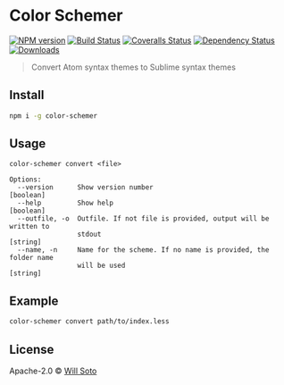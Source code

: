 # Color Schemer

[![NPM version][npm-image]][npm-url]
[![Build Status][travis-image]][travis-url]
[![Coveralls Status][coveralls-image]][coveralls-url]
[![Dependency Status][depstat-image]][depstat-url]
[![Downloads][download-badge]][npm-url]

> Convert Atom syntax themes to Sublime syntax themes

## Install

```sh
npm i -g color-schemer
```

## Usage

```
color-schemer convert <file>

Options:
  --version      Show version number                                   [boolean]
  --help         Show help                                             [boolean]
  --outfile, -o  Outfile. If not file is provided, output will be written to
                 stdout                                                 [string]
  --name, -n     Name for the scheme. If no name is provided, the folder name
                 will be used                                           [string]
```

## Example

```sh
color-schemer convert path/to/index.less
```

## License

Apache-2.0 © [Will Soto](http://github.com/paradox41)

[npm-url]: https://npmjs.org/package/color-schemer
[npm-image]: https://img.shields.io/npm/v/color-schemer.svg?style=flat-square

[travis-url]: https://travis-ci.org/paradox41/color-schemer
[travis-image]: https://img.shields.io/travis/paradox41/color-schemer.svg?style=flat-square

[coveralls-url]: https://coveralls.io/r/paradox41/color-schemer
[coveralls-image]: https://img.shields.io/coveralls/paradox41/color-schemer.svg?style=flat-square

[depstat-url]: https://david-dm.org/paradox41/color-schemer
[depstat-image]: https://david-dm.org/paradox41/color-schemer.svg?style=flat-square

[download-badge]: http://img.shields.io/npm/dm/color-schemer.svg?style=flat-square
